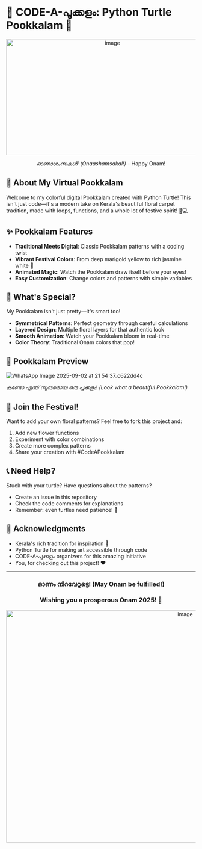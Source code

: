 # 🌸 CODE-A-പൂക്കളം: Python Turtle Pookkalam 🌸

<div align="center">

<img width="549" height="309" alt="image" src="https://github.com/user-attachments/assets/1929b3fe-d54c-4c24-a486-371a209b70b7" />

*ഓണാശംസകൾ! (Onaashamsakal!)* - Happy Onam!

</div>

## 🎨 About My Virtual Pookkalam

Welcome to my colorful digital Pookkalam created with Python Turtle! This isn't just code—it's a modern take on Kerala's beautiful floral carpet tradition, made with loops, functions, and a whole lot of festive spirit! 🪷💻


## ✨ Pookkalam Features

- **Traditional Meets Digital**: Classic Pookkalam patterns with a coding twist
- **Vibrant Festival Colors**: From deep marigold yellow to rich jasmine white 🌼
- **Animated Magic**: Watch the Pookkalam draw itself before your eyes!
- **Easy Customization**: Change colors and patterns with simple variables


## 🎯 What's Special?

My Pookkalam isn't just pretty—it's smart too!

- **Symmetrical Patterns**: Perfect geometry through careful calculations
- **Layered Design**: Multiple floral layers for that authentic look
- **Smooth Animation**: Watch your Pookkalam bloom in real-time
- **Color Theory**: Traditional Onam colors that pop!

## 📸 Pookkalam Preview

![WhatsApp Image 2025-09-02 at 21 54 37_c622dd4c](https://github.com/user-attachments/assets/c5d49df1-d698-4199-926c-b5903547918a)


*കണ്ടോ എന്ത് സുന്ദരമായ ഒരു പൂക്കളം! (Look what a beautiful Pookkalam!)*

## 🤝 Join the Festival!

Want to add your own floral patterns? Feel free to fork this project and:
1. Add new flower functions
2. Experiment with color combinations
3. Create more complex patterns
4. Share your creation with #CodeAPookkalam

## 📞 Need Help?

Stuck with your turtle? Have questions about the patterns?
- Create an issue in this repository
- Check the code comments for explanations
- Remember: even turtles need patience! 🐢


## 🙏 Acknowledgments

- Kerala's rich tradition for inspiration 🌴
- Python Turtle for making art accessible through code
- CODE-A-പൂക്കളം organizers for this amazing initiative
- You, for checking out this project! ❤️

---

<div align="center">

### ഓണം നിറവേറ്റട്ടെ! (May Onam be fulfilled!)
### Wishing you a prosperous Onam 2025! 🌼
<img width="936" height="619" alt="image" src="https://github.com/user-attachments/assets/e2cc6d3e-0ead-4a22-b472-e853bca89f62" />


</div>
